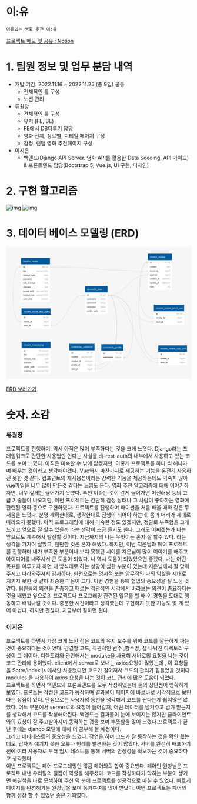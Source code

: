# 이:유

`이유있는 영화 추천 이:유`

[프로젝트 메모 및 공유 : Notion](https://rose-mushroom-2f9.notion.site/1791c848606e4b30a543c6bc34284f95)

# 1. 팀원 정보 및 업무 분담 내역

- 개발 기간: 2022.11.16 ~ 2022.11.25 (총 9일)
  공동  
  - 전체적인 틀 구성  
  - 노션 관리
- 류원창
  - 전체적인 틀 구성
  - 유저 (FE, BE)
  - FE에서 DB다루기 담당
  - 영화 전체, 장르별, 디테일 페이지 구성
  - 감정, 랜덤 영화 추천페이지 구성
- 이지은  
  - 백엔드(Django API Server. 영화 API를 활용한 Data Seeding, API 가이드) & 프론트엔드 담당(Bootstrap 5, Vue.js, UI   구현, 디자인)  


# 2. 구현 할고리즘

![img](img/005.JPG)
![img](img/E006.JPG)
# 3. 데이터 베이스 모델링 (ERD)

![ERD](img/ERD.JPG)

[ERD 보러가기](https://app.quickdatabasediagrams.com/#/d/7lRpZ6)

# 숫자. 소감

### 류원창
프로젝트를 진행하며, 역시 아직은 많이 부족하다는 것을 크게 느꼇다. Django라는 프레임워크도 간단한 사용법만 안다는 사실을 dj-rest-auth의 내부에서 사용하고 있는 코드를 보며 느꼈다. 아직은 미숙할 수 밖에 없겠지만, 이렇게 프로젝트를 하나 씩 해나가며 배우는 것이라고 생각해야겠다. Vue역시 마찬가지로 제공하는 기능을 온전히 사용하진 못한 것 같다. 컴포넌트의 재사용성이라는 강력한 기능을 제공하는데도 익숙치 않아 vue파일을 너무 많이 만든것 같다는 느낌도 든다. 영화 추천 알고리즘에 대해 이야기하자면, 너무 깊게는 들어가지 못했다. 추천 이라는 것이 깊게 들어가면 머신러닝 등의 고급 기술들이 나오지만, 이번 프로젝트는 간단히 감정 상태나 그 사람이 좋아하는 영화에 관련된 영화 등으로 구현하였다. 프로젝트를 진행하며 파이썬을 처음 배울 때와 같은 무서움을 느꼇다. 분명 계획한대로, 생각한대로 진행이 되어야 하는데, 몸과 머리가 제대로 따라오지 못했다. 아직 프로그래밍에 대해 미숙한 점도 있겠지만, 정말로 부족함을 크게 느끼고 앞으로 잘 할수 있을까 라는 생각이 조금 들기도 한다. 그래도 어쩌겠는가 나는 앞으로도 계속해서 발전할 것이다.
지금까지의 나는 무엇이든 혼자 잘 할수 있다. 라는 생각을 가지며 살았고, 웬만한 것은 혼자 해냈다. 하지만, 이번 지은님과 페어 프로젝트를 진행하며 내가 부족한 부분이나 보지 못했던 시야를 지은님이 많이 이야기를 해주고 아이디어를 내주셔서 큰 도움이 되었다. 나 역시 도움이 되었었으면 좋겠다. 
나는 어떤 목표를 이루고자 하면 내 방식대로 하는 성향이 심한 부분이 있는데 지은님께서 잘 맞춰주시고 따라와주셔서 감사하다. 한편으로는 명시적 또는 암무적인 나의 역할을 제대로 지키지 못한 것 같아 죄송한 마음이 크다. 이번 경험을 통해 협업의 중요성을 잘 느낀 것 같다. 팀원들의 의견을 존중하고 때로는 객관적인 시각에서 바라보는 의견이 중요하다는 것을 배웠고 앞으로의 프로젝트나 프로그래밍 관련된 업무를 할 때 이 경험을 토대로 행동하고 배워나갈 것이다. 충분한 시간이라고 생각했는데 구현하지 못한 기능도 몇 개 있어 아쉽다. 하지만 괜찮다. 지금부터 잘하면 된다. 
  
  
  
### 이지은
프로젝트를 하면서 가장 크게 느낀 점은 코드의 유지 보수를 위해 코드를 깔끔하게 짜는 것이 중요하다는 것이었다. 간결할 코드, 직관적인 변수 ,함수명, 잘 나눠진 디렉토리 구성이 그 예이다.
 디렉토리와 관련해서는 moduke을 사용해 서버로의 요청을 나눈 것이 코드 관리에 용이했다. client에서 server로 보내는 axios요청이 많았는데 , 이 요청들을 Sotre/index.js 에서만 사용했다면 코드가 길어져서 코드의 관리가 힘들었을 것이다. modules 을 사용하여 axios 요청을 나눈 것이 코드 관리에 많은 도움이 되었다.  
 프로젝트를 하면서 백엔드와 프론트엔드를 모두 작성하였는데 둘의 장단점이 명확하게 보였다. 프론트는 작성된 코드가 동작하며 결과물이 페이지에 바로바로 시각적으로 보인다는 장점이 있다. 단점으로는 사용자의 동선을 생각해서 코드를 짠다는게 쉽지많은 않았다. 어느 부분에서 server로의 요청이 들어갈지, 어떤 데이터를 넘겨주고 넘겨 받는지를 생각해서 코드를 작성해야된다. 백엔드는 결과물이 눈에 보이지는 않지만 클라이언트와의 요청이 잘 주고받아지며 동작하는 것을 보며 뿌뜻함을 많이 느꼈다.프로젝트가 끝난 후에는 django 모델에 대해 더 공부해 볼 예정이다.  
 그리고 베타테스트의 중요성을 느꼈다. 작업을 하며 코드가 잘 동작하는 것을 확인 했는데도, 갑자기 예기치 못한 오류나 반례를 발견하는 것이 많았다. 서버를 완전히 배포하기 전에 여러 사용자로 부터 임시 테스트를 통해 서버의 안정성을 확보하는 것이 중요하다고 생각했다.  
 이번 프로젝트는 페어 프로그래밍인 많큼 페어와의 합이 중요했다. 페어인 원창님은 프로젝트 내낸 우리팀의 길잡이 역할을 해주셨다. 
 코드를 작성하다가 막히는 부분이 생기면 해결책을 바로 모색하여 주신 덕 분에 프로젝트를 성공적으로 마칠 수 있었다. 빠르게 페이지를 완성해가는 원창님을 보며 동기부여를 많이 받았다. 이번 프로젝트는 페어와 함께 성장 할 수 있었던 좋은 기회였다. 

